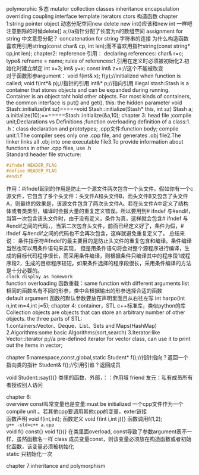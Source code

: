 polymorphic 多态
mutator
collection classes
inheritance
encapsulation
overriding
coupling
interface
template
iterators
ctors 构造函数
chapter 1:string pointer object 
动态分配空间new delete
new int()应该和new int 一样吧
注意删除的时候delete[] a;//a指针分配了长度为n的数组空间
assignment for string 中文意思分配？
concatenation for string 字符串的连接
为什么构造函数喜欢用引用string(const char& cp, int len);而不喜欢用指针string(const string* cp,int len);
chapter2:
repference 引用：
declaring references: char& r=c; type& refname = name;
rules of references:1.引用在定义时必须被初始化2.初始化时建立绑定
int x=3;
int& y=x;
const int& z=x;//这个不能被改变  
对于函数形参argument：
void f(int& x);
f(y);//initialized when function is called;
void f(int*& p);//指针的引用
int&* p;//指向引用 illegal
stash:Stash is a container that stores objects and can be expanded during running.
Container is an object taht hold other objects.
For most kinds of containers, the common interface is put() and get().
this: the hidden parameter
void Stash::initialize(int sz)=====void Stash::initialize(Stash* this, int sz)
Stash a;  
a.initialize(10);=======Stash::initialize(&a,10);
chapter 3: head file ;compile unit;Declarations vs Definitions ;function overloading 
definition of a class:1. .h：class declaration and prototypes;
.cpp文件:function body;
compile unit:1.The compiler sees only one .cpp file, and
generates .obj file2.The linker links all .obj into one executable
file3.To provide information about functions in
other .cpp files, use .h    
Standard header file structure:  
```c++
#ifndef HEADER_FLAG
#define HEADER_FLAG
#endif
```  
作用：#ifndef起到的作用是防止一个源文件两次包含一个头文件。假如你有一个c源文件，它包含了多个头文件：头文件A和头文件B，而头文件B又包含了头文件A，则最终的效果是，该源文件包含了两次头文件A。若在头文件A中定义了结构体或者类类型，编译时会报大量的重复定义错误。所以要用到# ifndef 与#endif，当第一次包含该头文件时，由于没有定义，条件为真，这样就会包含# ifndef 与#endif之间的代码，，当第二次包含头文件，前面已经定义好了，条件为假，# ifndef 与#endif之间的代码也不会再次包含，这样就避免重复定义了。
总结来说：
条件指示符#ifndef的最主要目的是防止头文件的重复包含和编译。条件编译当然也可以用条件语句来实现， 但是用条件语句将会对整个源程序进行编译，生成的目标代码程序很长，而采用条件编译，则根据条件只编译其中的程序段1或程序段2，生成的目标程序较短。如果条件选择的程序段很长，采用条件编译的方法是十分必要的。  
`clock display as homework`  
function overloading 函数重载：same function with different arguments list  
相同的函数名有不同的形参，类中会根据输出的形参选择合适的函数  
default argument 函数的默认参数要放在声明里面且从右往左写 int harpo(int n,int m=4,int j=5);
chapter 4: container，STL c++标准库，类似python的库
Collection objects are objects that can store an
arbitrary number of other objects.
the three parts of STL:  
1.containers:Vector、Deque、List、Sets and Maps(HashMap)  
2.Algorithms:some basic Algorithms(sort,search)
3.Iterator:like Vector<int>::iterator p;//a pre-defined iterator for  vector class, can use it to print out the items in  vector;   

chapter 5:namespace,const,global,static
Student* f();//指针指向？返回一个指向类的指针
Student& f();//引用引谁？返回成员

void Student::say(){} 类里的函数，外部，：：作用域
friend 友元：私有成员所有者授权别人访问

chapter 6:  
overview const叫常变量也是变量:must be initialized
一个cpp文件作为一个compile unit 。若其他cpp要调用其他cpp的变量，exter链接   
函数声明 void f(int,int); 函数定义 void f(int i,int j){} 函数调用f(1,2);  
`g++ -std=c++ a.cpp`  
void f() const{} void f(){} 在类里面overload, const导致了参数argument表不一样，虽然函数名一样 
class 成员变量const，则该变量必须放在构造函数或者初始化函数，该变量必须被初始化  
static 只初始化一次

chapter 7:inheritance and polymorphism


